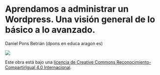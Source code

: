 # Aprendamos a administrar un Wordpress. Una visión general de lo básico a lo avanzado.

Daniel Pons Betrián \(dpons en educa aragon es\)

[![](https://i.creativecommons.org/l/by-sa/4.0/88x31.png)](http://creativecommons.org/licenses/by-sa/4.0/)

Este obra está bajo una [licencia de Creative Commons Reconocimiento-CompartirIgual 4.0 Internacional](http://creativecommons.org/licenses/by-sa/4.0/).

